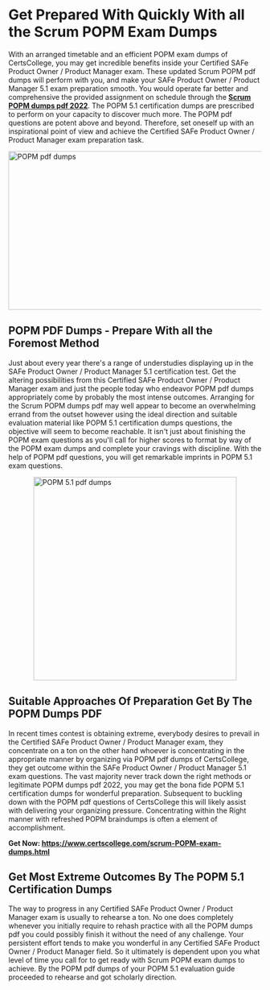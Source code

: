 <h1><strong>Get Prepared With Quickly With all the Scrum POPM Exam Dumps&nbsp;</strong></h1>
<p><span style="font-weight: 400;">With an arranged timetable and an efficient  POPM exam dumps of CertsCollege, you may get incredible benefits inside your Certified SAFe Product Owner / Product Manager exam. These updated Scrum POPM pdf dumps will perform with you, and make your SAFe Product Owner / Product Manager 5.1 exam preparation smooth. You would operate far better and comprehensive the provided assignment on schedule through the <strong><a href="https://www.certscollege.com/scrum-POPM-exam-dumps.html">Scrum POPM dumps pdf 2022</a></strong>. The POPM 5.1 certification dumps are prescribed to perform on your capacity to discover much more. The  POPM pdf questions are potent above and beyond. Therefore, set oneself up with an inspirational point of view and achieve the Certified SAFe Product Owner / Product Manager exam preparation task.&nbsp;</span></p>
<p><span style="font-weight: 400;"><img style="display: block; margin-left: auto; margin-right: auto;" src="https://i.ibb.co/CPDK3ps/Yellow-and-Blue-Initiative-Blog-Banner.png" alt="POPM pdf dumps" width="559" height="315" /></span></p>
<h2><strong>POPM PDF Dumps - Prepare With all the Foremost Method</strong></h2>
<p><span style="font-weight: 400;">Just about every year there's a range of understudies displaying up in the SAFe Product Owner / Product Manager 5.1 certification test. Get the altering possibilities from this Certified SAFe Product Owner / Product Manager exam and just the people today who endeavor POPM pdf dumps appropriately come by probably the most intense outcomes. Arranging for the Scrum POPM dumps pdf may well appear to become an overwhelming errand from the outset however using the ideal direction and suitable evaluation material like POPM 5.1 certification dumps questions, the objective will seem to become reachable. It isn't just about finishing the POPM exam questions as you'll call for higher scores to format by way of the POPM exam dumps and complete your cravings with discipline. With the help of POPM pdf questions, you will get remarkable imprints in POPM 5.1 exam questions.</span></p>
<p><span style="font-weight: 400;"><a href="https://tinyurl.com/3ww8cmhc"><img style="display: block; margin-left: auto; margin-right: auto;" src="https://i.ibb.co/9tMrhdY/Teacher-Appreciation-Invitation.png" alt="POPM 5.1 pdf dumps " width="404" height="404" /></a></span></p>
<h2><strong>Suitable Approaches Of Preparation Get By The POPM Dumps PDF</strong></h2>
<p><span style="font-weight: 400;">In recent times contest is obtaining extreme, everybody desires to prevail in the Certified SAFe Product Owner / Product Manager exam, they concentrate on a ton on the other hand whoever is concentrating in the appropriate manner by organizing via POPM pdf dumps of CertsCollege, they get outcome within the SAFe Product Owner / Product Manager 5.1 exam questions. The vast majority never track down the right methods or legitimate POPM dumps pdf 2022, you may get the bona fide POPM 5.1 certification dumps for wonderful preparation. Subsequent to buckling down with the  POPM pdf questions of CertsCollege this will likely assist with delivering your organizing pressure. Concentrating within the Right manner with refreshed POPM braindumps is often a element of accomplishment.</span></p>
<p><span style="font-weight: 400;"><strong>Get Now: <a href="https://www.certscollege.com/scrum-POPM-exam-dumps.html">https://www.certscollege.com/scrum-POPM-exam-dumps.html</a></strong></span></p>
<h2><strong>Get Most Extreme Outcomes By The POPM 5.1 Certification Dumps</strong></h2>
<p><span style="font-weight: 400;">The way to progress in any Certified SAFe Product Owner / Product Manager exam is usually to rehearse a ton. No one does completely whenever you initially require to rehash practice with all the POPM dumps pdf you could possibly finish it without the need of any challenge. Your persistent effort tends to make you wonderful in any Certified SAFe Product Owner / Product Manager field. So it ultimately is dependent upon you what level of time you call for to get ready with Scrum POPM exam dumps to achieve. By the POPM pdf dumps of your POPM 5.1 evaluation guide proceeded to rehearse and got scholarly direction.</span></p>
